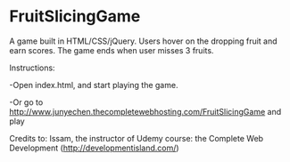 # FruitSlicingGame
A game built in HTML/CSS/jQuery. Users hover on the dropping fruit and earn scores. The game ends when user misses 3 fruits.

Instructions:

-Open index.html, and start playing the game.

-Or go to http://www.junyechen.thecompletewebhosting.com/FruitSlicingGame and play

Credits to: Issam, the instructor of Udemy course: the Complete Web Development (http://developmentisland.com/)
